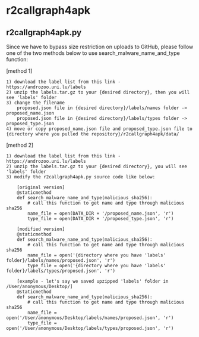 # r2callgraph4apk

## r2callgraph4apk.py
Since we have to bypass size restriction on uploads to GitHub,
please follow one of the two methods below to use search_malware_name_and_type function:

[method 1]

    1) download the label list from this link - https://androzoo.uni.lu/labels
    2) unzip the labels.tar.gz to your {desired directory}, then you will see 'labels' folder
    3) change the filename
        proposed.json file in {desired directory}/labels/names folder -> proposed_name.json
        proposed.json file in {desired directory}/labels/types folder -> proposed_type.json
    4) move or copy proposed_name.json file and proposed_type.json file to {directory where you pulled the repository}/r2callgraph4apk/data/

[method 2]

    1) download the label list from this link - https://androzoo.uni.lu/labels
    2) unzip the labels.tar.gz to your {desired directory}, you will see 'labels' folder
    3) modify the r2callgraph4apk.py source code like below:

        [original version]
        @staticmethod
        def search_malware_name_and_type(malicious_sha256):
            # call this function to get name and type through malicious sha256
            name_file = open(DATA_DIR + '/proposed_name.json', 'r')
            type_file = open(DATA_DIR + '/proposed_type.json', 'r')

        [modified version]
        @staticmethod
        def search_malware_name_and_type(malicious_sha256):
            # call this function to get name and type through malicious sha256
            name_file = open('{directory where you have 'labels' folder}/labels/names/proposed.json', 'r')
            type_file = open('{directory where you have 'labels' folder}/labels/types/proposed.json', 'r')

        [example - let's say we saved upzipped 'labels' folder in /User/anonymous/Desktop/]
        @staticmethod
        def search_malware_name_and_type(malicious_sha256):
            # call this function to get name and type through malicious sha256
            name_file = open('/User/anonymous/Desktop/labels/names/proposed.json', 'r')
            type_file = open('/User/anonymous/Desktop/labels/types/proposed.json', 'r')
